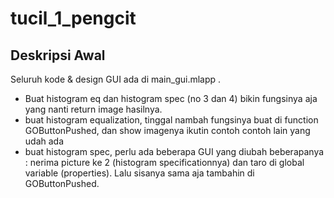 # tucil_1_pengcit

## Deskripsi Awal

Seluruh kode & design GUI ada di main_gui.mlapp .

- Buat histogram eq dan histogram spec (no 3 dan 4) bikin fungsinya aja yang nanti return image hasilnya.
- buat histogram equalization, tinggal nambah fungsinya buat di function GOButtonPushed, dan show imagenya ikutin contoh contoh lain yang udah ada
- buat histogram spec, perlu ada beberapa GUI yang diubah beberapanya : nerima picture ke 2 (histogram specificationnya) dan taro di global variable (properties). Lalu sisanya sama aja tambahin di GOButtonPushed.
